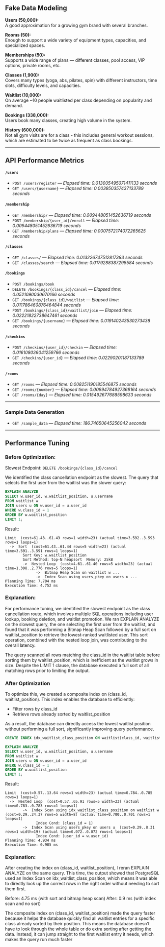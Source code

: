 ## Fake Data Modeling

**Users (50,000):**  
A good approximation for a growing gym brand with several branches.

**Rooms (50):**  
Enough to support a wide variety of equipment types, capacities, and specialized spaces.

**Memberships (50):**  
Supports a wide range of plans — different classes, pool access, VIP options, private rooms, etc.

**Classes (1,900):**  
Covers many types (yoga, abs, pilates, spin) with different instructors, time slots, difficulty levels, and capacities.

**Waitlist (10,000):**  
On average ~10 people waitlisted per class depending on popularity and demand.

**Bookings (338,000):**  
Users book many classes, creating high volume in the system.

**History (600,000):**  
Not all gym visits are for a class - this includes general workout sessions, which are estimated to be twice as frequent as class bookings.

---

## API Performance Metrics

#### `/users`
- `POST /users/register` — *Elapsed time: 0.013005495071411133 seconds*
- `GET /users/{username}` — *Elapsed time: 0.003950357437133789 seconds*

#### `/membership`
- `GET /membership/` — *Elapsed time: 0.009448051452636719 seconds*
- `POST /membership/{user_id}/enroll` — *Elapsed time: 0.009448051452636719 seconds*
- `GET /membership/plans` — *Elapsed time: 0.0007572174072265625 seconds*

#### `/classes`
- `GET /classes/` — *Elapsed time: 0.013226747512817383 seconds*
- `GET /classes/search` — *Elapsed time: 0.0179288387298584 seconds*

#### `/bookings`
- `POST /bookings/book`
- `DELETE /bookings/{class_id}/cancel` — *Elapsed time: 0.0521090030670166 seconds*
- `GET /bookings/{class_id}/waitlist` — *Elapsed time: 0.011786460876464844 seconds*
- `POST /bookings/{class_id}/waitlist/join` — *Elapsed time: 0.02221822738647461 seconds*
- `GET /bookings/{username}` — *Elapsed time: 0.019140243530273438 seconds*

#### `/checkins`
- `POST /checkins/{user_id}/checkin` — *Elapsed time: 0.016108036041259766 seconds*
- `GET /checkins/{user_id}` — *Elapsed time: 0.02290201187133789 seconds*

#### `/rooms`
- `GET /rooms` — *Elapsed time: 0.008251190185546875 seconds*
- `GET /rooms/{number}` — *Elapsed time: 0.00894784927368164 seconds*
- `GET /rooms/{day}` — *Elapsed time: 0.015492677688598633 seconds*

---

### Sample Data Generation

- `GET /sample_data` — *Elapsed time: 186.74650645256042 seconds*

---
## Performance Tuning

### Before Optimization:

Slowest Endpoint: `DELETE /bookings/{class_id}/cancel`

We identified the class cancellation endpoint as the slowest. The query that selects the first user from the waitlist was the slower query:

```sql
EXPLAIN ANALYZE
SELECT w.user_id, w.waitlist_position, u.username
FROM waitlist w
JOIN users u ON w.user_id = u.user_id
WHERE w.class_id = 1
ORDER BY w.waitlist_position
LIMIT 1;
```

Result:
```
Limit  (cost=61.43..61.43 rows=1 width=23) (actual time=3.592..3.593 rows=1 loops=1)
  ->  Sort  (cost=61.43..61.44 rows=5 width=23) (actual time=3.591..3.591 rows=1 loops=1)
        Sort Key: w.waitlist_position
        Sort Method: top-N heapsort  Memory: 25kB
        ->  Nested Loop  (cost=4.61..61.40 rows=5 width=23) (actual time=1.398..2.776 rows=5 loops=1)
              ->  Bitmap Heap Scan on waitlist w ...
              ->  Index Scan using users_pkey on users u ...
Planning Time: 7.704 ms  
Execution Time: 4.752 ms
```

### Explanation:

For performance tuning, we identified the slowest endpoint as the class cancellation route, which involves multiple SQL operations including user lookup, booking deletion, and waitlist promotion. We ran EXPLAIN ANALYZE on the slowest query, the one selecting the first user from the waitlist, and found that it was performing a Bitmap Heap Scan followed by a full sort on waitlist_position to retrieve the lowest-ranked waitlisted user. This sort operation, combined with the nested loop join, was contributing to the overall latency. 

The query scanned all rows matching the class_id in the waitlist table before sorting them by waitlist_position, which is inefficient as the waitlist grows in size. Despite the LIMIT 1 clause, the database executed a full sort of all matching rows prior to limiting the output.

### After Optimization

To optimize this, we created a composite index on (class_id, waitlist_position). This index enables the database to efficiently:
- Filter rows by class_id
- Retrieve rows already sorted by waitlist_position

As a result, the database can directly access the lowest waitlist position without performing a full sort, significantly improving query performance.

```sql
CREATE INDEX idx_waitlist_class_position ON waitlist(class_id, waitlist_position);
```

```sql
EXPLAIN ANALYZE
SELECT w.user_id, w.waitlist_position, u.username
FROM waitlist w
JOIN users u ON w.user_id = u.user_id
WHERE w.class_id = 1
ORDER BY w.waitlist_position
LIMIT 1;
```

Result:
```
Limit  (cost=0.57..13.64 rows=1 width=23) (actual time=0.784..0.785 rows=1 loops=1)
  ->  Nested Loop  (cost=0.57..65.91 rows=5 width=23) (actual time=0.783..0.783 rows=1 loops=1)
        ->  Index Scan using idx_waitlist_class_position on waitlist w  (cost=0.29..24.37 rows=5 width=8) (actual time=0.700..0.701 rows=1 loops=1)
              Index Cond: (class_id = 1)
        ->  Index Scan using users_pkey on users u  (cost=0.29..8.31 rows=1 width=19) (actual time=0.072..0.072 rows=1 loops=1)
              Index Cond: (user_id = w.user_id)
Planning Time: 4.934 ms
Execution Time: 0.905 ms
```

### Explanation:
After creating the index on (class_id, waitlist_position), I reran EXPLAIN ANALYZE on the same query. This time, the output showed that PostgreSQL used an Index Scan on idx_waitlist_class_position, which means it was able to directly look up the correct rows in the right order without needing to sort them first.

Before: 4.75 ms (with sort and bitmap heap scan)
After: 0.9 ms (with index scan and no sort)

The composite index on (class_id, waitlist_position) made the query faster because it helps the database quickly find all waitlist entries for a specific class already sorted by their position. This means the database doesn’t have to look through the whole table or do extra sorting after getting the data. Instead, it can jump straight to the first waitlist entry it needs, which makes the query run much faster

